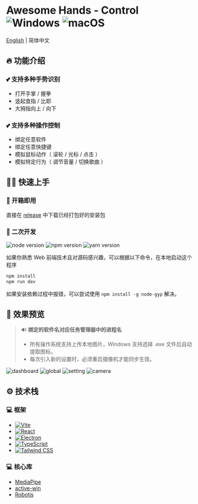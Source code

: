 # Awesome Hands - Control <img src="https://img.shields.io/badge/Windows-gray?logo=windows" alt="Windows"/> <img src="https://img.shields.io/badge/macOS-black?logo=apple" alt="macOS"/>

[English](./README.md) | 简体中文

## 🔥 功能介绍

### 💕 支持多种手势识别

- 打开手掌 / 握拳
- 竖起食指 / 比耶
- 大拇指向上 / 向下

### 💕 支持多种操作控制

- 绑定任意软件
- 绑定任意快捷键
- 模拟鼠标动作（ 滚轮 / 光标 / 点击 ）
- 模拟特定行为（ 调节音量 / 切换歌曲 ）

## 🧙🏻 快速上手

### 🔮 开箱即用

直接在 [release](https://github.com/RylanBot/awesome-hands-control/releases) 中下载已经打包好的安装包

### 🔮 二次开发

<p>
  <img src="https://img.shields.io/badge/node-18.x-green" alt="node version"/>
  <img src="https://img.shields.io/badge/npm-8.x-red" alt="npm version"/>
  <img src="https://img.shields.io/badge/yarn-1.x-blue" alt="yarn version"/>
</p>

如果你熟悉 Web 前端技术且对源码感兴趣，可以根据以下命令，在本地启动这个程序

```sh
npm install
npm run dev
```

如果安装依赖过程中报错，可以尝试使用 `npm install -g node-gyp` 解决。

## 🌷 效果预览

> 🔊 **绑定的软件名对应任务管理器中的进程名**  
> - 所有操作系统支持上传本地图片，Windows 支持选择 .exe 文件后自动提取图标。  
> - 每次引入新的设置时，必须重启摄像机才能同步生效。

![dashboard](https://s2.loli.net/2023/12/09/X1Pl9NdOKGDheFT.png)
![global](https://s2.loli.net/2024/05/30/9M8mSqHtplQTRwL.png)
![setting](https://s2.loli.net/2023/12/10/TDwQo7t4Eh6RkzN.png)
![camera](https://s2.loli.net/2024/05/30/POZVw8MaxSChXo4.png)

## ⚙️ 技术栈

### 💻 框架

- [![Vite](https://img.shields.io/badge/-Vite-blueviolet?logo=vite&logoColor=white&style=flat-square)](https://vitejs.dev/)
- [![React](https://img.shields.io/badge/-React-blue?logo=react&logoColor=white&style=flat-square)](https://react.dev/)
- [![Electron](https://img.shields.io/badge/-Electron-dodgerblue?logo=electron&logoColor=white&style=flat-square)](https://www.electronjs.org/)
- [![TypeScript](https://img.shields.io/badge/-TypeScript-goldenrod?logo=TypeScript&logoColor=white&style=flat-square)](https://www.electronjs.org/)
- [![Tailwind CSS](https://img.shields.io/badge/-Tailwind%20CSS-teal?logo=tailwind-css&logoColor=white&style=flat-square)](https://tailwindcss.com/)

### 💻 核心库

- [MediaPipe](https://developers.google.com/mediapipe)
- [active-win](https://github.com/sindresorhus/active-win)
- [Robotjs](http://robotjs.io/)
